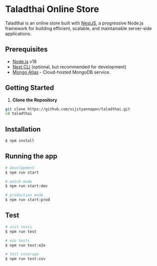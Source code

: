 # Taladthai Online Store

Taladthai is an online store built with [NestJS](https://nestjs.com/), a progressive Node.js framework for building efficient, scalable, and maintainable server-side applications.

## Prerequisites

- [Node.js](https://nodejs.org/) v18
- [Nest CLI](https://docs.nestjs.com/cli/overview) (optional, but recommended for development)
- [Mongo Atlas](https://www.mongodb.com/cloud/atlas) - Cloud-hosted MongoDB service.

## Getting Started

1. **Clone the Repository**

```bash
git clone https://github.com/vijityannapon/taladthai.git
cd taladthai
```

## Installation

```bash
$ npm install
```

## Running the app

```bash
# development
$ npm run start

# watch mode
$ npm run start:dev

# production mode
$ npm run start:prod
```

## Test

```bash
# unit tests
$ npm run test

# e2e tests
$ npm run test:e2e

# test coverage
$ npm run test:cov
```
